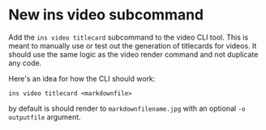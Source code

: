 # New ins video subcommand

Add the `ins video titlecard` subcommand to the video CLI tool. This is meant to
manually use or test out the generation of titlecards for videos. It should use
the same logic as the video render command and not duplicate any code. 

Here's an idea for how the CLI should work:

```
ins video titlecard <markdownfile>
```

by default is should render to `markdownfilename.jpg`
with an optional `-o outputfile` argument. 
